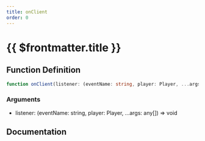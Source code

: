 ```yaml
---
title: onClient
order: 0
---
```


# {{ $frontmatter.title }}

## Function Definition

```ts
function onClient(listener: (eventName: string, player: Player, ...args: any[]) => void): void;
```

### Arguments

* listener: (eventName: string, player: Player, ...args: any[]) => void

## Documentation

<!--@include: ./parts/onClient.md-->
